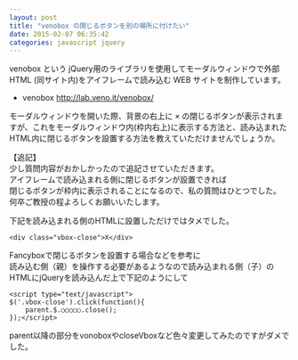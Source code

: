 ```yaml
---
layout: post
title: "venobox の閉じるボタンを別の場所に付けたい"
date: 2015-02-07 06:35:42
categories: javascript jquery
---
```

<p>venobox という jQuery用のライブラリを使用してモーダルウィンドウで外部 HTML (同サイト内)をアイフレームで読み込む WEB サイトを制作しています。</p>

<ul>
<li>venobox <a href="http://lab.veno.it/venobox/" rel="nofollow">http://lab.veno.it/venobox/</a></li>
</ul>

<p>モーダルウィンドウを開いた際、背景の右上に <kbd>×</kbd> の閉じるボタンが表示されますが、これをモーダルウィンドウ内(枠内右上)に表示する方法と、読み込まれたHTML内に閉じるボタンを設置する方法を教えていただけませんでしょうか。</p>

<p>【追記】<br>
少し質問内容がおかしかったので追記させていただきます。<br>
アイフレームで読み込まれる側に閉じるボタンが設置できれば<br>
閉じるボタンが枠内に表示されることになるので、私の質問はひとつでした。<br>
何卒ご教授の程よろしくお願いいたします。</p>

<p>下記を読み込まれる側のHTMLに設置しただけではタメでした。</p>

<pre><code>&lt;div class="vbox-close"&gt;X&lt;/div&gt;
</code></pre>

<p>Fancyboxで閉じるボタンを設置する場合などを参考に<br>
読み込む側（親）を操作する必要があるようなので読み込まれる側（子）のHTMLにjQueryを読み込んだ上で下記のようにして</p>

<pre><code>&lt;script type="text/javascript"&gt;
$('.vbox-close').click(function(){
    parent.$.○○○○○.close();
});&lt;/script&gt;
</code></pre>

<p>parent以降の部分をvonoboxやcloseVboxなど色々変更してみたのですがダメでした。</p>
